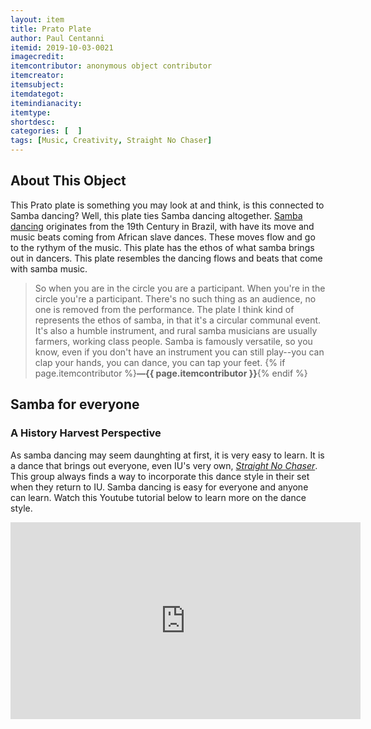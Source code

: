 ```yaml
---
layout: item
title: Prato Plate
author: Paul Centanni
itemid: 2019-10-03-0021
imagecredit: 
itemcontributor: anonymous object contributor
itemcreator: 
itemsubject: 
itemdategot: 
itemindianacity: 
itemtype: 
shortdesc: 
categories: [  ]
tags: [Music, Creativity, Straight No Chaser]
---
```

## About This Object

This Prato plate is something you may look at and think, is this connected to Samba dancing?  Well, this plate ties Samba dancing altogether. [Samba dancing](https://dance.lovetoknow.com/Samba_Dance_History) originates from the 19th Century in Brazil, with have its move and music beats coming from African slave dances.  These moves flow and go to the rythym of the music.  This plate has the ethos of what samba brings out in dancers.  This plate resembles the dancing flows and beats that come with samba music.

>So when you are in the circle you are a participant. When you're in the circle you're a participant. There's no such thing as an audience, no one is removed from the performance. The plate I think kind of represents the ethos of samba, in that it's a circular communal event. It's also a humble instrument, and rural samba musicians are usually farmers, working class people. Samba is famously versatile, so you know, even if you don't have an instrument you can still play--you can clap your hands, you can dance, you can tap your feet. {% if page.itemcontributor %}**—{{ page.itemcontributor }}**{% endif %}

## Samba for everyone
### A History Harvest Perspective

As samba dancing may seem daunghting at first, it is very easy to learn.  It is a dance that brings out everyone, even IU's very own, [*Straight No Chaser*](http://webapp1.dlib.indiana.edu/archivesphotos/results/item.do?itemId=P0088071).  This group always finds a way to incorporate this dance style in their set when they return to IU.  Samba dancing is easy for everyone and anyone can learn.  Watch this Youtube tutorial below to learn more on the dance style.

<iframe width="560" height="315" src="https://www.youtube.com/embed/rMsRzvei_AI" frameborder="0" allow="accelerometer; autoplay; encrypted-media; gyroscope; picture-in-picture" allowfullscreen></iframe>